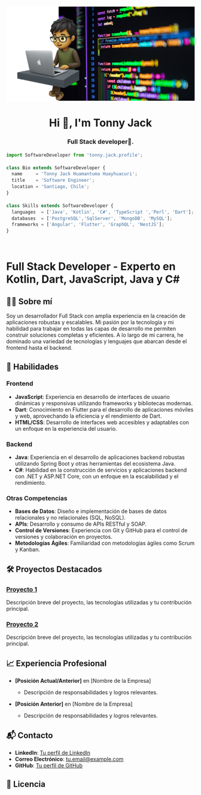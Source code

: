<p align="center">
  <img src="https://raw.githubusercontent.com/MuldetJack/MuldetJack/main/banner_github_dark.png" />
</p>

<h1 align="center">Hi 👋, I'm Tonny Jack</h1>
<h3 align="center">Full Stack developer🌟.</h3>

```js
import SoftwareDeveloper from 'tonny.jack.profile';

class Bio extends SoftwareDeveloper {
  name     = 'Tonny Jack Huamantuma Huayhuacuri';
  title    = 'Software Engineer';
  location = 'Santiago, Chile';
}

class Skills extends SoftwareDeveloper {
  languages  = ['Java', 'Kotlin', 'C#', 'TypeScript ','Perl', 'Dart'];
  databases  = ['PostgreSQL','SqlServer', 'MongoDB', 'MySQL'];
  frameworks = ['Angular', 'Flutter', 'GraphQL', 'NestJS'];
}
```

<br>

# Full Stack Developer - Experto en Kotlin, Dart, JavaScript, Java y C#

## 🧑‍💻 Sobre mí

Soy un desarrollador Full Stack con amplia experiencia en la creación de aplicaciones robustas y escalables. Mi pasión por la tecnología y mi habilidad para trabajar en todas las capas de desarrollo me permiten construir soluciones completas y eficientes. A lo largo de mi carrera, he dominado una variedad de tecnologías y lenguajes que abarcan desde el frontend hasta el backend.

## 🚀 Habilidades

### Frontend

- **JavaScript**: Experiencia en desarrollo de interfaces de usuario dinámicas y responsivas utilizando frameworks y bibliotecas modernas.
- **Dart**: Conocimiento en Flutter para el desarrollo de aplicaciones móviles y web, aprovechando la eficiencia y el rendimiento de Dart.
- **HTML/CSS**: Desarrollo de interfaces web accesibles y adaptables con un enfoque en la experiencia del usuario.

### Backend

- **Java**: Experiencia en el desarrollo de aplicaciones backend robustas utilizando Spring Boot y otras herramientas del ecosistema Java.
- **C#**: Habilidad en la construcción de servicios y aplicaciones backend con .NET y ASP.NET Core, con un enfoque en la escalabilidad y el rendimiento.

### Otras Competencias

- **Bases de Datos**: Diseño e implementación de bases de datos relacionales y no relacionales (SQL, NoSQL).
- **APIs**: Desarrollo y consumo de APIs RESTful y SOAP.
- **Control de Versiones**: Experiencia con Git y GitHub para el control de versiones y colaboración en proyectos.
- **Metodologías Ágiles**: Familiaridad con metodologías ágiles como Scrum y Kanban.

## 🛠️ Proyectos Destacados

### [Proyecto 1](enlace-a-tu-proyecto)
Descripción breve del proyecto, las tecnologías utilizadas y tu contribución principal.

### [Proyecto 2](enlace-a-tu-proyecto)
Descripción breve del proyecto, las tecnologías utilizadas y tu contribución principal.

## 📈 Experiencia Profesional

- **[Posición Actual/Anterior]** en [Nombre de la Empresa]
  - Descripción de responsabilidades y logros relevantes.

- **[Posición Anterior]** en [Nombre de la Empresa]
  - Descripción de responsabilidades y logros relevantes.

## 📬 Contacto

- **LinkedIn**: [Tu perfil de LinkedIn](enlace-a-tu-perfil)
- **Correo Electrónico**: [tu.email@example.com](mailto:tu.email@example.com)
- **GitHub**: [Tu perfil de GitHub](enlace-a-tu-perfil)

## 📄 Licencia
